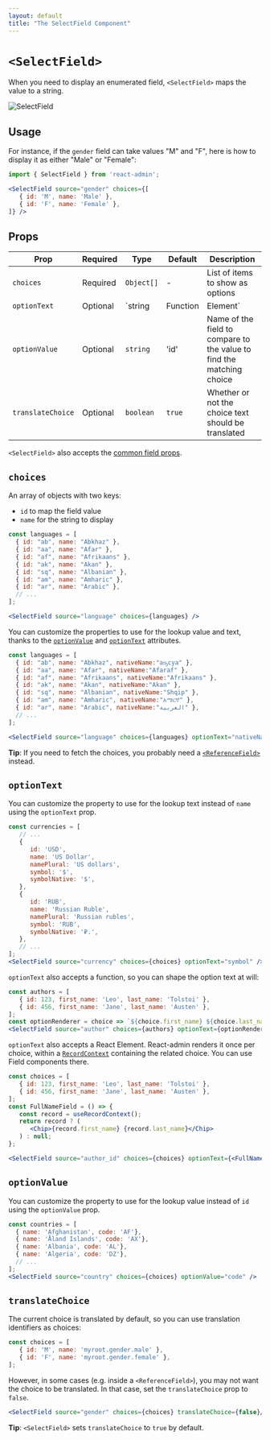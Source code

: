 ```yaml
---
layout: default
title: "The SelectField Component"
---
```


# `<SelectField>`

When you need to display an enumerated field, `<SelectField>` maps the value to a string.

![SelectField](./img/SelectField.png)

## Usage

For instance, if the `gender` field can take values "M" and "F", here is how to display it as either "Male" or "Female":

```jsx
import { SelectField } from 'react-admin';

<SelectField source="gender" choices={[
   { id: 'M', name: 'Male' },
   { id: 'F', name: 'Female' },
]} />
```

## Props

| Prop              | Required | Type                          | Default | Description                                                                                                                                  |
| ----------------- | -------- | ----------------------------- | ------- | -------------------------------------------------------------------------------------------------------------------------------------------- |
| `choices`         | Required | `Object[]`                    | -       | List of items to show as options                                                                                                             |
| `optionText`      | Optional | `string | Function | Element` | 'name'  | Name of the field to use to display the matching choice, or function returning that field name, or a React element to render for that choice |
| `optionValue`     | Optional | `string`                      | 'id'    | Name of the field to compare to the value to find the matching choice                                                                        |
| `translateChoice` | Optional | `boolean`                     | `true`  | Whether or not the choice text should be translated                                                                                          |

`<SelectField>` also accepts the [common field props](Fields.md#common-field-props).

## `choices`

An array of objects with two keys:

- `id` to map the field value
- `name` for the string to display

```jsx
const languages = [
  { id: "ab", name: "Abkhaz" },
  { id: "aa", name: "Afar" },
  { id: "af", name: "Afrikaans" },
  { id: "ak", name: "Akan" },
  { id: "sq", name: "Albanian" },
  { id: "am", name: "Amharic" },
  { id: "ar", name: "Arabic" },
  // ...
];

<SelectField source="language" choices={languages} />
```

You can customize the properties to use for the lookup value and text, thanks to the [`optionValue`](#optionvalue) and [`optionText`](#optiontext) attributes.

```jsx
const languages = [
  { id: "ab", name: "Abkhaz", nativeName:"аҧсуа" },
  { id: "aa", name: "Afar", nativeName:"Afaraf" },
  { id: "af", name: "Afrikaans", nativeName:"Afrikaans" },
  { id: "ak", name: "Akan", nativeName:"Akan" },
  { id: "sq", name: "Albanian", nativeName:"Shqip" },
  { id: "am", name: "Amharic", nativeName:"አማርኛ" },
  { id: "ar", name: "Arabic", nativeName:"العربية" },
  // ...
];

<SelectField source="language" choices={languages} optionText="nativeName" />
```

**Tip**: If you need to fetch the choices, you probably need a [`<ReferenceField>`](ReferenceField.md) instead.

## `optionText`

You can customize the property to use for the lookup text instead of `name` using the `optionText` prop.

```jsx
const currencies = [
   // ...
   {
      id: 'USD',
      name: 'US Dollar',
      namePlural: 'US dollars',
      symbol: '$',
      symbolNative: '$',
   },
   {
      id: 'RUB',
      name: 'Russian Ruble',
      namePlural: 'Russian rubles',
      symbol: 'RUB',
      symbolNative: '₽.',
   },
   // ...
];
<SelectField source="currency" choices={choices} optionText="symbol" />
```

`optionText` also accepts a function, so you can shape the option text at will:

```jsx
const authors = [
   { id: 123, first_name: 'Leo', last_name: 'Tolstoi' },
   { id: 456, first_name: 'Jane', last_name: 'Austen' },
];
const optionRenderer = choice => `${choice.first_name} ${choice.last_name}`;
<SelectField source="author" choices={authors} optionText={optionRenderer} />
```

`optionText` also accepts a React Element. React-admin renders it once per choice, within a [`RecordContext`](useRecordContext.md) containing the related choice. You can use Field components there.

```jsx
const choices = [
   { id: 123, first_name: 'Leo', last_name: 'Tolstoi' },
   { id: 456, first_name: 'Jane', last_name: 'Austen' },
];
const FullNameField = () => {
   const record = useRecordContext();
   return record ? (
      <Chip>{record.first_name} {record.last_name}</Chip>
   ) : null;
};

<SelectField source="author_id" choices={choices} optionText={<FullNameField />}/>
```

## `optionValue`

You can customize the property to use for the lookup value instead of `id` using the `optionValue` prop.

```jsx
const countries = [
  { name: 'Afghanistan', code: 'AF'},
  { name: 'Åland Islands', code: 'AX'},
  { name: 'Albania', code: 'AL'},
  { name: 'Algeria', code: 'DZ'},
  // ...
];
<SelectField source="country" choices={choices} optionValue="code" />
```

## `translateChoice`

The current choice is translated by default, so you can use translation identifiers as choices:

```js
const choices = [
   { id: 'M', name: 'myroot.gender.male' },
   { id: 'F', name: 'myroot.gender.female' },
];
```

However, in some cases (e.g. inside a `<ReferenceField>`), you may not want the choice to be translated. In that case, set the `translateChoice` prop to `false`.

```jsx
<SelectField source="gender" choices={choices} translateChoice={false}/>
```

**Tip**: `<SelectField>` sets `translateChoice` to `true` by default.
